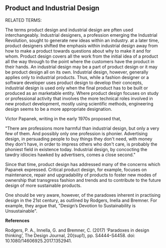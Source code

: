 ## Product and Industrial Design

RELATED TERMS: 

The terms product design and industrial design are pften used interchangeably. Industrial designers, a profession emerging the Industrial Revolution, sought to generate new ideas within an industry. at a later time, product designers shifted the emphasis within industrial design away from how to make a product towards questions about why to make it and for whom. Product design covers all the work from the initial idea of a product all the way through to the point where the customers have the product in their hands. An industrial design may be a part of product design or it may be product design all on its own. Industrial design, however, generally applies only to industrial products. Thus, while a fashion designer or a software developer uses product design to develop their concepts, industrial design is used only when the final product has to be built or produced as an marketable entity. Where product design focuses on study or professional activity that involves the more technical roles involved in new product development, mostly using scientific methods, engineering design seems to be a more appropriate designation.

Victor Papanek, writing in the early 1970s proposed that, 

"There are professions more harmful than industrial design, but only a very few of them. And possibly only one profession is phonier. Advertising design, in persuading people to buy things they don't need, with money they don't have, in order to impress others who don't care, is probably the phoniest field in existence today. Industrial design, by concocting the tawdry idiocies hawked by advertisers, comes a close second."

Since that time, product design has addressed many of the concerns which Papanek expressed. Critical product design, for example, focuses on maintenance, repair and upgradability of products to foster new modes of ownership that transgress fashion and trends and to contribute to the future design of more sustainable products.

One should be very aware, however, of the paradoxes inherent in practising design in the 21st century, as outlined by Rodgers, Inella and Bremner. For example, they argue that, "Design’s Devotion to Sustainability is Unsustainable".

**References**

Rodgers, P. A., Innella, G. and Bremner, C. (2017) ‘Paradoxes in design thinking’, The Design Journal, 20(sup1), pp. S4444–S4458. doi: 10.1080/14606925.2017.1352941.

